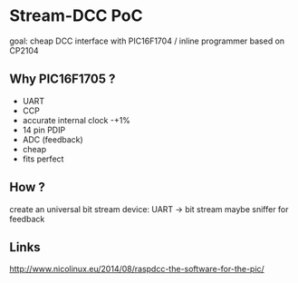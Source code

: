 Stream-DCC PoC
==============

goal: cheap DCC interface with PIC16F1704 / inline programmer based on CP2104

Why PIC16F1705 ?
----------------
- UART
- CCP
- accurate internal clock -+1%
- 14 pin PDIP
- ADC (feedback)
- cheap
- fits perfect

How ?
-----
create an universal bit stream device: UART -> bit stream
maybe sniffer for feedback

Links
-----
http://www.nicolinux.eu/2014/08/raspdcc-the-software-for-the-pic/


